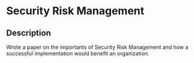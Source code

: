 <h1>Security Risk Management</h1>



<h2>Description</h2>
Wrote a paper on the importants of Security Risk Management and how a successful implementation would benefit an organization.
<br />

